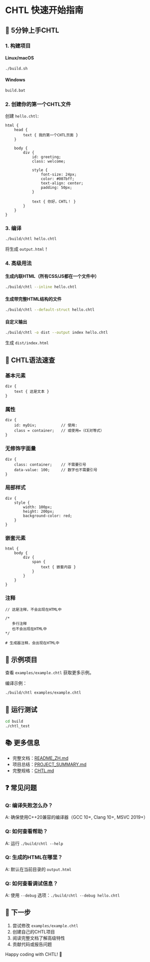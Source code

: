 # CHTL 快速开始指南

## 🚀 5分钟上手CHTL

### 1. 构建项目

#### Linux/macOS
```bash
./build.sh
```

#### Windows
```cmd
build.bat
```

### 2. 创建你的第一个CHTL文件

创建 `hello.chtl`:

```chtl
html {
    head {
        text { 我的第一个CHTL页面 }
    }
    
    body {
        div {
            id: greeting;
            class: welcome;
            
            style {
                font-size: 24px;
                color: #007bff;
                text-align: center;
                padding: 50px;
            }
            
            text { 你好，CHTL！ }
        }
    }
}
```

### 3. 编译

```bash
./build/chtl hello.chtl
```

将生成 `output.html`！

### 4. 高级用法

#### 生成内联HTML（所有CSS/JS都在一个文件中）
```bash
./build/chtl --inline hello.chtl
```

#### 生成带完整HTML结构的文件
```bash
./build/chtl --default-struct hello.chtl
```

#### 自定义输出
```bash
./build/chtl -o dist --output index hello.chtl
```
生成 `dist/index.html`

## 📝 CHTL语法速查

### 基本元素
```chtl
div {
    text { 这是文本 }
}
```

### 属性
```chtl
div {
    id: myDiv;           // 使用:
    class = container;   // 或使用=（CE对等式）
}
```

### 无修饰字面量
```chtl
div {
    class: container;    // 不需要引号
    data-value: 100;     // 数字也不需要引号
}
```

### 局部样式
```chtl
div {
    style {
        width: 100px;
        height: 200px;
        background-color: red;
    }
}
```

### 嵌套元素
```chtl
html {
    body {
        div {
            span {
                text { 嵌套内容 }
            }
        }
    }
}
```

### 注释
```chtl
// 这是注释，不会出现在HTML中

/* 
   多行注释
   也不会出现在HTML中
*/

# 生成器注释，会出现在HTML中
```

## 🎯 示例项目

查看 `examples/example.chtl` 获取更多示例。

编译示例：
```bash
./build/chtl examples/example.chtl
```

## 🧪 运行测试

```bash
cd build
./chtl_test
```

## 📚 更多信息

- 完整文档：[README_ZH.md](README_ZH.md)
- 项目总结：[PROJECT_SUMMARY.md](PROJECT_SUMMARY.md)
- 完整规格：[CHTL.md](CHTL.md)

## ❓ 常见问题

### Q: 编译失败怎么办？
A: 确保使用C++20兼容的编译器（GCC 10+, Clang 10+, MSVC 2019+）

### Q: 如何查看帮助？
A: 运行 `./build/chtl --help`

### Q: 生成的HTML在哪里？
A: 默认在当前目录的 `output.html`

### Q: 如何查看调试信息？
A: 使用 `--debug` 选项：`./build/chtl --debug hello.chtl`

## 🎉 下一步

1. 尝试修改 `examples/example.chtl`
2. 创建自己的CHTL项目
3. 阅读完整文档了解高级特性
4. 贡献代码或报告问题

Happy coding with CHTL! 🚀
